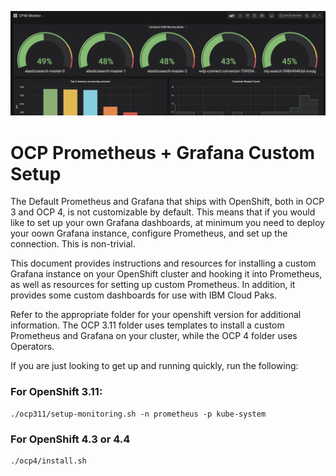 ![CP4D Dashboard Image](assets/grafana-banner.png)

# OCP Prometheus + Grafana Custom Setup

The Default Prometheus and Grafana that ships with OpenShift, both in OCP 3 and OCP 4, is not customizable by default. This means that if you would like to set up your own Grafana dashboards, at minimum you need to deploy your oown Grafana instance, configure Prometheus, and set up the connection. This is non-trivial.

This document provides instructions and resources for installing a custom Grafana instance on your OpenShift cluster and hooking it into Prometheus, as well as resources for setting up custom Prometheus. In addition, it provides some custom dashboards for use with IBM Cloud Paks.

Refer to the appropriate folder for your openshift version for additional information. The OCP 3.11 folder uses templates to install a custom Prometheus and Grafana on your cluster, while the OCP 4 folder uses Operators.

If you are just looking to get up and running quickly, run the following:

### For OpenShift 3.11: 

```
./ocp311/setup-monitoring.sh -n prometheus -p kube-system
```


### For OpenShift 4.3 or 4.4
``` 
./ocp4/install.sh
```

